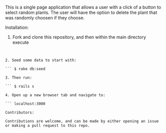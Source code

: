 This is a single page application that allows a user with a click of a button to select random plants. The user will have the option to delete the plant that was randomly choosen if they choose.


Installation:

1. Fork and clone this repository, and then within the main directory execute

``` $ bundle install


2. Seed some data to start with:

``` $ rake db:seed

3. Then run:

``` $ rails s 

4. Open up a new browser tab and navigate to:

``` localhost:3000 

Contributors: 

Contributions are welcome, and can be made by either opening an issue or making a pull request to this repo.
